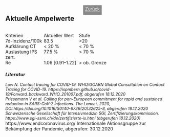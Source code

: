 <html>
  <head>
    <title>Aktuelle Ampelwerte</title>
    <meta charset="utf-8" />
    <meta http-equiv="expires" content="0">
  <style>
 /* FONTS */
 @import url("https://fonts.googleapis.com/css?family=Open+Sans+Condensed:300,700");
</style>
  </head>
  <body> 
 <div style="display:flex;"><h2>Aktuelle Ampelwerte</h2> <div style="margin-left:2em;padding:3px 6px 0 6px;background-color:#888;color:#fff;font-weight:300;height:27px!important;"><a href="main" style="color:#fff;">Zurück</a></div></div>
    <div class="onecol">
  <div class="ntable" style="display:flex;width:345px;margin-top:1em;">
    <div class="tbl0 st0" style="width:120px">
      Kriterien
    </div>
    <div class="tbl5 st0" style="width:110px">
      Aktueller Wert
    </div>
    <div class="tbl5 s0" style="width:110px">
      Stufe
    </div>
    </div>
  <div class="ntbl" style="display:flex;width:345px;">
     <div class="tbl0 st0" style="width:120px">
      7d-Inzidenz/100k
    </div>
    <div class="tbl5 st0" style="width:110px">
      83.5
    </div>
     <div class="tbl5 st4b" style="width:110px">
      >20
    </div>
  </div>
  <div class="ntbl" style="display:flex;width:345px;">
     <div class="tbl0 st0" style="width:120px">
      Aufklärung CT
    </div>
    <div class="tbl5 st0" style="width:110px">
      < 20 %
    </div>
     <div class="tbl5 st4b" style="width:110px">
      < 70 %
    </div>
  </div>
  <div class="ntbl" style="display:flex;width:345px;">
    <div class="tbl0 st0" style="width:120px">
      Auslastung IPS zert.
    </div>
    <div class="tbl5 st0" style="width:110px">
      77.5 %
    </div>
     <div class="tbl5 st4b" style="width:110px">
      > 70 %
    </div>
  </div>
  <div class="ntbl" style="display:flex;width:345px;">
    <div class="tbl0 st0" style="width:120px">
      Re
    </div>
    <div class="tbl5 st0" style="width:110px">
     1.06 [0.91–1.22]
    </div>
    <div class="tbl5 st4b" style="width:110px">
      > ob. Grenze
    </div>
    </div>
  <div class="ntbl" style="display:none;width:405px;">
    <div class="tbl0 st0">
      Grüne Zonen
    </div>
  <div class="tbl5 st0" style="width:220px;">
    Aktuell keine grünen Zonen
    </div>
    </div>
<div id="foot" style="font-size:0.9em;margin-top:1em;font-style:italic;">
  <h3>Literatur</h3>
  <div id="ref1">Low N. Contact tracing for COVID-19. WHO/GOARN Global Consultation on Contact Tracing for COVID-19. https://ispmbern.github.io/covid-19/Forward_backward_WHO_201007.pdf, abgerufen 18.12.2020</div>
<div id="ref2">Priesemann V et al. Calling for pan-European commitment for rapid and sustained reduction in SARS-CoV-2 infections. The Lancet, 2020, DOI:https://doi.org/10.1016/S0140-6736(20)32625-8, abgerufen 18.12.2020</div>
  <div id="ref3">Schweizerische Gesellschaft für Intensivmedizin SGI, Zertifizierungskommission. https://www.sgi-ssmi.ch/de/zertifizierte-is.html (abgerufen 18.12.2020)</div>
    </div>
    <div id="ref4">https://www.endcoronavirus.org/ Internationale Aktionsgruppe zur Bekämpfung der Pandemie, abgerufen: 30.12.2020</div>
